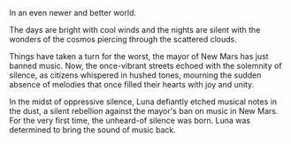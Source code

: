 In an even newer and better world.

The days are bright with cool winds and the nights are silent with the wonders of the cosmos piercing through the scattered clouds.

Things have taken a turn for the worst, the mayor of New Mars has just banned music.
Now, the once-vibrant streets echoed with the solemnity of silence, as citizens whispered in hushed tones, mourning the sudden absence of melodies that once filled their hearts with joy and unity.

In the midst of oppressive silence, Luna defiantly etched musical notes in the dust, a silent rebellion against the mayor's ban on music in New Mars.
For the very first time, the unheard-of silence was born.
Luna was determined to bring the sound of music back. 
